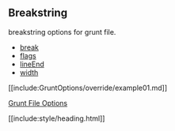 ## Breakstring

breakstring options for grunt file.

* [break](break/)
* [flags](flags/)
* [lineEnd](lineend/)
* [width](width/)

[[include:GruntOptions/override/example01.md]]

[Grunt File Options](../)  

[[include:style/heading.html]]